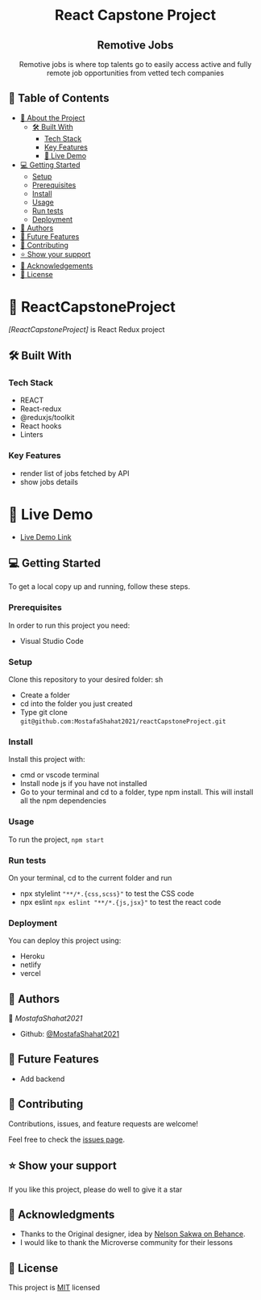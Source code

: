 <a name="readme-top"></a>

<div align="center">

  <br/>

  <h1><b>React Capstone Project</b></h1>
  <h2><b>Remotive Jobs</b></h2>
  <p>Remotive jobs is where top talents go to easily access active and fully remote job opportunities from vetted tech companies</p>
</div>

## 📗 Table of Contents

- [📖 About the Project](#about-project)
  - [🛠 Built With](#built-with)
    - [Tech Stack](#tech-stack)
    - [Key Features](#key-features)
    - [🚀 Live Demo](#live-demo)
- [💻 Getting Started](#getting-started)
  - [Setup](#setup)
  - [Prerequisites](#prerequisites)
  - [Install](#install)
  - [Usage](#usage)
  - [Run tests](#run-tests)
  - [Deployment](#deployment)
- [👥 Authors](#authors)
- [🔭 Future Features](#future-features)
- [🤝 Contributing](#contributing)
- [⭐️ Show your support](#support)
- [🙏 Acknowledgements](#acknowledgements)
- [📝 License](#license)

<!-- PROJECT DESCRIPTION --> 
# 📖 ReactCapstoneProject <a name="about-project"></a>



_[ReactCapstoneProject]_ is React Redux project

## 🛠 Built With <a name="built-with"></a>

### Tech Stack <a name="tech-stack"></a>

- REACT
- React-redux
- @reduxjs/toolkit
- React hooks
- Linters

### Key Features <a name="key-features"></a>

- render list of jobs fetched by API
- show jobs details

# 🚀 Live Demo <a name="live-demo"></a>

- [Live Demo Link](https://remotive-app-spa-with-react-redux.onrender.com/)

## 💻 Getting Started <a name="getting-started"></a>

To get a local copy up and running, follow these steps.

### Prerequisites

In order to run this project you need:

- Visual Studio Code

### Setup

Clone this repository to your desired folder:
sh

- Create a folder
- cd into the folder you just created
- Type git clone `git@github.com:MostafaShahat2021/reactCapstoneProject.git`

### Install

Install this project with:

- cmd or vscode terminal
- Install node js if you have not installed
- Go to your terminal and cd to a folder, type npm install. This will install all the npm dependencies

### Usage

To run the project, `npm start`

### Run tests

On your terminal, cd to the current folder and run

- npx stylelint `"**/*.{css,scss}"` to test the CSS code
- npx eslint `npx eslint "**/*.{js,jsx}"` to test the react code

### Deployment

You can deploy this project using:

- Heroku
- netlify
- vercel

## 👥 Authors <a name="authors"></a>

👤 _MostafaShahat2021_

- Github: [@MostafaShahat2021](https://github.com/MostafaShahat2021)

## 🔭 Future Features <a name="future-features"></a>

- Add backend

## 🤝 Contributing <a name="contributing"></a>

Contributions, issues, and feature requests are welcome!

Feel free to check the [issues page](https://github.com/MostafaShahat2021/ReactGroupProject/issues).

## ⭐️ Show your support <a name="support"></a>

If you like this project, please do well to give it a star

## 🙏 Acknowledgments <a name="acknowledgements"></a>

- Thanks to the Original designer, idea by [Nelson Sakwa on Behance](https://www.behance.net/sakwadesignstudio).
- I would like to thank the Microverse community for their lessons

## 📝 License <a name="license"></a>

This project is [MIT](https://github.com/MostafaShahat2021/ReactGroupProject/blob/Add_appFeatures/LICENSE) licensed
